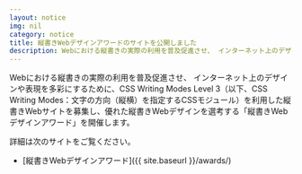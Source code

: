 ```yaml
---
layout: notice
img: nil
category: notice
title: 縦書きWebデザインアワードのサイトを公開しました
description: Webにおける縦書きの実際の利用を普及促進させ、 インターネット上のデザインや表現を多彩にするために、CSS Writing Modes Level 3（以下、CSS Writing Modes：文字の方向（縦横）を指定するCSSモジュール）を利用した縦書きWebサイトを募集し、優れた縦書きWebデザインを選考する「縦書きWebデザインアワード」を開催します。
---
```


Webにおける縦書きの実際の利用を普及促進させ、 インターネット上のデザインや表現を多彩にするために、CSS Writing Modes Level 3（以下、CSS Writing Modes：文字の方向（縦横）を指定するCSSモジュール）を利用した縦書きWebサイトを募集し、優れた縦書きWebデザインを選考する「縦書きWebデザインアワード」を開催します。

詳細は次のサイトをご覧ください。

- [縦書きWebデザインアワード]({{ site.baseurl }}/awards/)